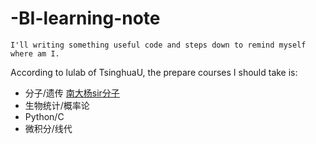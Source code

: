 # -BI-learning-note
    I'll writing something useful code and steps down to remind myself where am I.
    
According to lulab of TsinghuaU, the prepare courses I should take is:
  - 分子/遗传 [南大杨sir分子](https://www.bilibili.com/video/BV1s4411P7RP?from=search&seid=2354493082279537725)
  - 生物统计/概率论
  - Python/C
  - 微积分/线代
  
